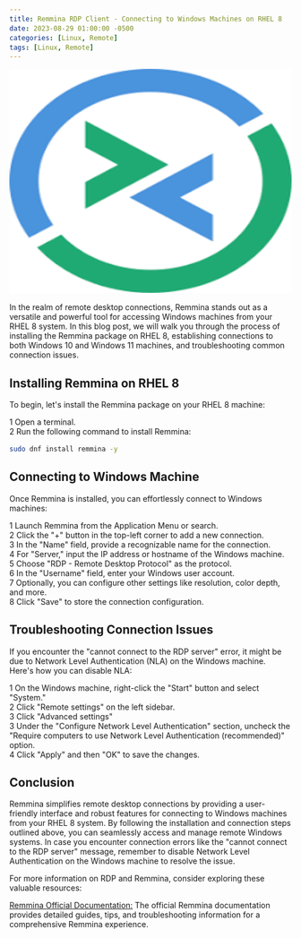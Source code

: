 ```yaml
---
title: Remmina RDP Client - Connecting to Windows Machines on RHEL 8
date: 2023-08-29 01:00:00 -0500
categories: [Linux, Remote]
tags: [Linux, Remote]
---
```


<img src="/assets/img/posts/2023/remmina_rdp_client/remmina_rdp_client.png" alt="Remmina RDP Client - Connecting to Windows Machines on RHEL 8" style="height:400px; width:600px;" />

In the realm of remote desktop connections, Remmina stands out as a versatile and powerful tool for accessing Windows machines from your RHEL 8 system. In this blog post, we will walk you through the process of installing the Remmina package on RHEL 8, establishing connections to both Windows 10 and Windows 11 machines, and troubleshooting common connection issues.

## Installing Remmina on RHEL 8

To begin, let's install the Remmina package on your RHEL 8 machine:

1 Open a terminal.<br>
2 Run the following command to install Remmina:<br>
```bash
sudo dnf install remmina -y
```
## Connecting to Windows Machine

Once Remmina is installed, you can effortlessly connect to Windows machines:

1 Launch Remmina from the Application Menu or search.<br>
2 Click the "+" button in the top-left corner to add a new connection.<br>
3 In the "Name" field, provide a recognizable name for the connection.<br>
4 For "Server," input the IP address or hostname of the Windows machine.<br>
5 Choose "RDP - Remote Desktop Protocol" as the protocol.<br>
6 In the "Username" field, enter your Windows user account.<br>
7 Optionally, you can configure other settings like resolution, color depth, and more.<br>
8 Click "Save" to store the connection configuration.<br>

## Troubleshooting Connection Issues

If you encounter the "cannot connect to the RDP server" error, it might be due to Network Level Authentication (NLA) on the Windows machine. Here's how you can disable NLA:

1 On the Windows machine, right-click the "Start" button and select "System."<br>
2 Click "Remote settings" on the left sidebar.<br>
3 Click "Advanced settings"<br>
3 Under the "Configure Network Level Authentication" section, uncheck the "Require computers to use Network Level Authentication (recommended)" option.<br>
4 Click "Apply" and then "OK" to save the changes.<br>

## Conclusion

Remmina simplifies remote desktop connections by providing a user-friendly interface and robust features for connecting to Windows machines from your RHEL 8 system. By following the installation and connection steps outlined above, you can seamlessly access and manage remote Windows systems. In case you encounter connection errors like the "cannot connect to the RDP server" message, remember to disable Network Level Authentication on the Windows machine to resolve the issue.

For more information on RDP and Remmina, consider exploring these valuable resources:

[Remmina Official Documentation:](https://remmina.org/) The official Remmina documentation provides detailed guides, tips, and troubleshooting information for a comprehensive Remmina experience.
